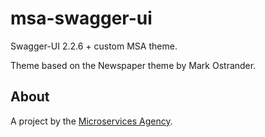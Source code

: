 
# msa-swagger-ui

Swagger-UI 2.2.6 + custom MSA theme.

Theme based on the Newspaper theme by Mark Ostrander.

## About

A project by the [Microservices Agency](http://microservices.agency).
